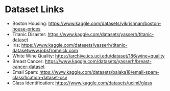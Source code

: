 # Dataset Links
- Boston Housing: https://www.kaggle.com/datasets/vikrishnan/boston-house-prices
- Titanic Disaster: https://www.kaggle.com/datasets/yasserh/titanic-dataset
- Iris: https://www.kaggle.com/datasets/yasserh/titanic-datasetwww.jobsfromnick.com
- White Wine Quality: https://archive.ics.uci.edu/dataset/186/wine+quality
- Breast Cancer: https://www.kaggle.com/datasets/yasserh/breast-cancer-dataset
- Email Spam: https://www.kaggle.com/datasets/balaka18/email-spam-classification-dataset-csv
- Glass Identification: https://www.kaggle.com/datasets/uciml/glass